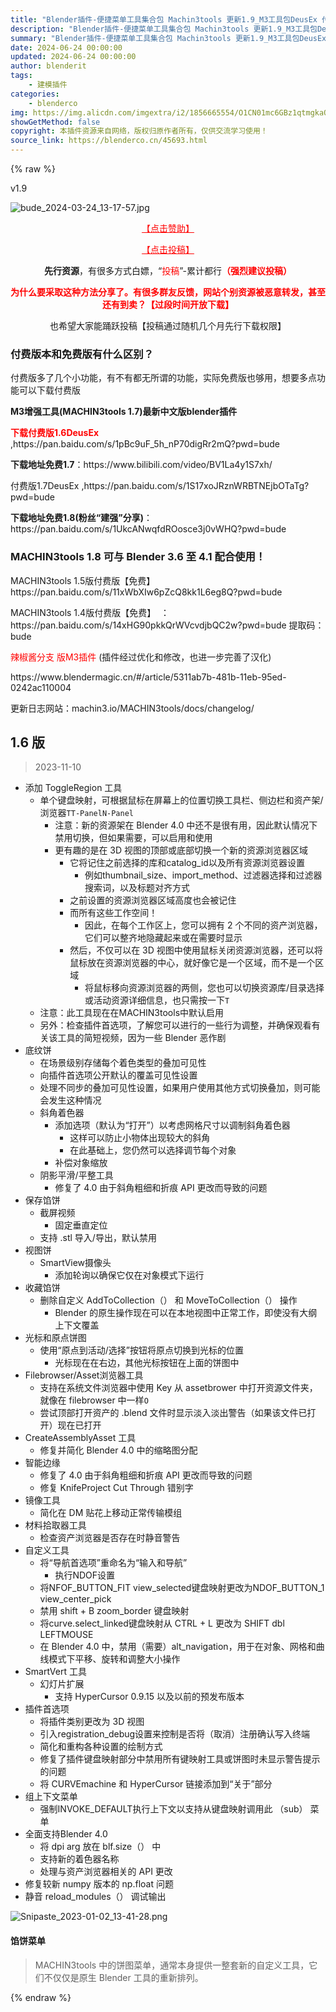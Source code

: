 ```yaml
---
title: "Blender插件-便捷菜单工具集合包 Machin3tools 更新1.9_M3工具包DeusEx 付费版 支持 Blender 3.6 4.1 旧版付费的免费分享给大家了"
description: "Blender插件-便捷菜单工具集合包 Machin3tools 更新1.9_M3工具包DeusEx 付费版 支持 Blender 3.6 4.1 旧版付费的免费分享给大家了"
summary: "Blender插件-便捷菜单工具集合包 Machin3tools 更新1.9_M3工具包DeusEx 付费版 支持 Blender 3.6 4.1 旧版付费的免费分享给大家了"
date: 2024-06-24 00:00:00
updated: 2024-06-24 00:00:00
author: blenderit
tags: 
    - 建模插件
categories:
    - blenderco
img: https://img.alicdn.com/imgextra/i2/1856665554/O1CN01mc6GBz1qtmgkaQpIM_!!1856665554.jpg
showGetMethod: false
copyright: 本插件资源来自网络，版权归原作者所有，仅供交流学习使用！
source_link: https://blenderco.cn/45693.html
---
```


{% raw %}
<div class="article-tips"><div><i class="icon icon-smile"></i> v1.9</div></div><p><img class="aligncenter" src="https://img.alicdn.com/imgextra/i2/1856665554/O1CN01mc6GBz1qtmgkaQpIM_!!1856665554.jpg" alt="bude_2024-03-24_13-17-57.jpg"></p><p style="text-align: center;"><span style="color: #ff0000;"><a style="color: #ff0000;" href="https://blenderco.cn/vip">【点击赞助】</a></span></p><p style="text-align: center;"><span style="color: #ff0000;"><a style="color: #ff0000;" href="https://blenderco.cn/blog/tougao03">【点击投稿】</a></span></p><p style="text-align: center;"><strong>先行资源</strong>，有很多方式白嫖，“<span style="color: #ff0000;">投稿</span>”-累计都行<span style="color: #ff0000;"><strong>（强烈建议投稿）</strong></span></p><p style="text-align: center;"><span style="color: #ff0000;"><strong>为什么要采取这种方法分享了。有很多群友反馈，网站个别资源被恶意转发，甚至还有到卖？【过段时间开放下载】</strong></span></p><p style="text-align: center;">也希望大家能踊跃投稿【投稿通过随机几个月先行下载权限】</p><h3>付费版本和免费版有什么区别？</h3><p>付费版多了几个小功能，有不有都无所谓的功能，实际免费版也够用，想要多点功能可以下载付费版</p><p><strong>M3增强工具(MACHIN3tools 1.7)最新中文版blender插件</strong></p><p><span style="color: #ff0000;"><strong>下载付费版1.6DeusEx </strong></span>,https://pan.baidu.com/s/1pBc9uF_5h_nP70digRr2mQ?pwd=bude</p><p><strong>下载地址免费1.7</strong>：https://www.bilibili.com/video/BV1La4y1S7xh/</p><p>付费版1.7DeusEx ,https://pan.baidu.com/s/1S17xoJRznWRBTNEjbOTaTg?pwd=bude</p><p><strong>下载地址免费1.8(粉丝“建强”分享)</strong>：https://pan.baidu.com/s/1UkcANwqfdROosce3j0vWHQ?pwd=bude</p><h3>MACHIN3tools 1.8 可与 Blender 3.6 至 4.1 配合使用！</h3><p>MACHIN3tools 1.5版付费版【免费】https://pan.baidu.com/s/11xWbXIw6pZcQ8kk1L6eg8Q?pwd=bude</p><p style="text-align: left;">MACHIN3tools 1.4版付费版【免费】  ：https://pan.baidu.com/s/14xHG90pkkQrWVcvdjbQC2w?pwd=bude 提取码：bude</p><p style="text-align: left;"><span style="color: #ff0000;">辣椒酱分支 版M3插件</span> (插件经过优化和修改，也进一步完善了汉化)</p><p style="text-align: left;">https://www.blendermagic.cn/#/article/5311ab7b-481b-11eb-95ed-0242ac110004</p><p>更新日志网站：machin3.io/MACHIN3tools/docs/changelog/</p><h2 id="v16">1.6 版</h2><blockquote><p>2023-11-10</p></blockquote><ul>
<li>添加 ToggleRegion 工具
<ul>
<li>单个键盘映射，可根据鼠标在屏幕上的位置切换工具栏、侧边栏和资产架/浏览器<code>T</code><code>T-Panel</code><code>N-Panel</code>
<ul>
<li>注意：新的资源架在 Blender 4.0 中还不是很有用，因此默认情况下禁用切换，但如果需要，可以启用和使用</li>
<li>更有趣的是在 3D 视图的顶部或底部切换一个新的资源浏览器区域
<ul>
<li>它将记住之前选择的库和catalog_id以及所有资源浏览器设置
<ul>
<li>例如thumbnail_size、import_method、过滤器选择和过滤器搜索词，以及标题对齐方式</li>
</ul>
</li>
<li>之前设置的资源浏览器区域高度也会被记住</li>
<li>而所有这些工作空间！
<ul>
<li>因此，在每个工作区上，您可以拥有 2 个不同的资产浏览器，它们可以整齐地隐藏起来或在需要时显示</li>
</ul>
</li>
<li>然后，不仅可以在 3D 视图中使用鼠标关闭资源浏览器，还可以将鼠标放在资源浏览器的中心，就好像它是一个区域，而不是一个区域
<ul>
<li>将鼠标移向资源浏览器的两侧，您也可以切换资源库/目录选择或活动资源详细信息，也只需按一下<code>T</code></li>
</ul>
</li>
</ul>
</li>
</ul>
</li>
<li>注意：此工具现在在MACHIN3tools中默认启用</li>
<li>另外：检查插件首选项，了解您可以进行的一些行为调整，并确保观看有关该工具的简短视频，因为一些 Blender 恶作剧</li>
</ul>
</li>
<li>底纹饼
<ul>
<li>在场景级别存储每个着色类型的叠加可见性</li>
<li>向插件首选项公开默认的覆盖可见性设置</li>
<li>处理不同步的叠加可见性设置，如果用户使用其他方式切换叠加，则可能会发生这种情况</li>
<li>斜角着色器
<ul>
<li>添加选项（默认为“打开”）以考虑网格尺寸以调制斜角着色器
<ul>
<li>这样可以防止小物体出现较大的斜角</li>
<li>在此基础上，您仍然可以选择调节每个对象</li>
</ul>
</li>
<li>补偿对象缩放</li>
</ul>
</li>
<li>阴影平滑/平整工具
<ul>
<li>修复了 4.0 由于斜角粗细和折痕 API 更改而导致的问题</li>
</ul>
</li>
</ul>
</li>
<li>保存馅饼
<ul>
<li>截屏视频
<ul>
<li>固定垂直定位</li>
</ul>
</li>
<li>支持 .stl 导入/导出，默认禁用</li>
</ul>
</li>
<li>视图饼
<ul>
<li>SmartView摄像头
<ul>
<li>添加轮询以确保它仅在对象模式下运行</li>
</ul>
</li>
</ul>
</li>
<li>收藏馅饼
<ul>
<li>删除自定义 AddToCollection（） 和 MoveToCollection（） 操作
<ul>
<li>Blender 的原生操作现在可以在本地视图中正常工作，即使没有大纲上下文覆盖</li>
</ul>
</li>
</ul>
</li>
<li>光标和原点饼图
<ul>
<li>使用“原点到活动/选择”按钮将原点切换到光标的位置
<ul>
<li>光标现在在右边，其他光标按钮在上面的饼图中</li>
</ul>
</li>
</ul>
</li>
<li>Filebrowser/Asset浏览器工具
<ul>
<li>支持在系统文件浏览器中使用 Key 从 assetbrower 中打开资源文件夹，就像在 filebrowser 中一样<code>O</code></li>
<li>尝试顶部打开资产的 .blend 文件时显示淡入淡出警告（如果该文件已打开）现在已打开</li>
</ul>
</li>
<li>CreateAssemblyAsset 工具
<ul>
<li>修复并简化 Blender 4.0 中的缩略图分配</li>
</ul>
</li>
<li>智能边缘
<ul>
<li>修复了 4.0 由于斜角粗细和折痕 API 更改而导致的问题</li>
<li>修复 KnifeProject Cut Through 错别字</li>
</ul>
</li>
<li>镜像工具
<ul>
<li>简化在 DM 贴花上移动正常传输模组</li>
</ul>
</li>
<li>材料拾取器工具
<ul>
<li>检查资产浏览器是否存在时静音警告</li>
</ul>
</li>
<li>自定义工具
<ul>
<li>将“导航首选项”重命名为“输入和导航”
<ul>
<li>执行NDOF设置</li>
</ul>
</li>
<li>将NFOF_BUTTON_FIT view_selected键盘映射更改为NDOF_BUTTON_1 view_center_pick</li>
<li>禁用 shift + B zoom_border 键盘映射</li>
<li>将curve.select_linked键盘映射从 CTRL + L 更改为 SHIFT dbl LEFTMOUSE</li>
<li>在 Blender 4.0 中，禁用（需要）alt_navigation，用于在对象、网格和曲线模式下平移、旋转和调整大小操作</li>
</ul>
</li>
<li>SmartVert 工具
<ul>
<li>幻灯片扩展
<ul>
<li>支持 HyperCursor 0.9.15 以及以前的预发布版本</li>
</ul>
</li>
</ul>
</li>
<li>插件首选项
<ul>
<li>将插件类别更改为 3D 视图</li>
<li>引入registration_debug设置来控制是否将（取消）注册确认写入终端</li>
<li>简化和重构各种设置的绘制方式</li>
<li>修复了插件键盘映射部分中禁用所有键映射工具或饼图时未显示警告提示的问题</li>
<li>将 CURVEmachine 和 HyperCursor 链接添加到“关于”部分</li>
</ul>
</li>
<li>组上下文菜单
<ul>
<li>强制INVOKE_DEFAULT执行上下文以支持从键盘映射调用此 （sub） 菜单</li>
</ul>
</li>
<li>全面支持Blender 4.0
<ul>
<li>将 dpi arg 放在 blf.size（） 中</li>
<li>支持新的着色器名称</li>
<li>处理与资产浏览器相关的 API 更改</li>
</ul>
</li>
<li>修复较新 numpy 版本的 np.float 问题</li>
<li>静音 reload_modules（） 调试输出</li>
</ul><p><img src="https://img.alicdn.com/imgextra/i4/1856665554/O1CN01QvdWqD1qtmYWK6Q6S_!!1856665554.png" alt="Snipaste_2023-01-02_13-41-28.png"></p><h4>馅饼菜单</h4><blockquote class="blockquote"><p>MACHIN3tools 中的饼图菜单，通常本身提供一整套新的自定义工具，它们不仅仅是原生 Blender 工具的重新排列。</p></blockquote>
<div style="display: none">blenderco</div>
{% endraw %}